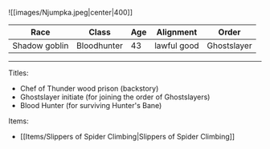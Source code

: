 ![[images/Njumpka.jpeg|center|400]]

| Race          | Class       | Age | Alignment   | Order       |
| ------------- | ----------- | --- | ----------- | ----------- |
| Shadow goblin | Bloodhunter | 43  | lawful good | Ghostslayer |
___
Titles: 
- Chef of Thunder wood prison (backstory)
- Ghostslayer initiate (for joining the order of Ghostslayers)
- Blood Hunter (for surviving Hunter's Bane)

Items: 
- [[Items/Slippers of Spider Climbing|Slippers of Spider Climbing]]